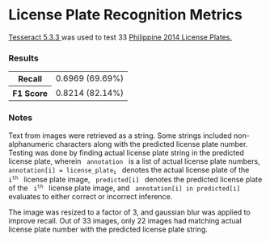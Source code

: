 <h1> License Plate Recognition Metrics </h1>
<p> 
    <a href="https://github.com/UB-Mannheim/tesseract/wiki"> Tesseract 5.3.3 </a>
    was used to test 33 
    <a href="https://universe.roboflow.com/2014-series-license-plate/knn-brxiq"> 
        Philippine 2014 License Plates.
    </a>
</p>
<h3> Results </h3>
<table>
    <tr>
        <th> Recall </th>
        <td> 0.6969 (69.69%) </td>
    </tr>
    <tr>
        <th> F1 Score </th>
        <td> 0.8214 (82.14%) </td>
    </tr>
</table>
<h3> Notes </h3>
<p> 
    Text from images were retrieved as a string. Some strings included non-alphanumeric characters along with the predicted license plate number. Testing was done by finding actual license plate string in the predicted license plate, wherein <code> annotation </code> is a list of actual license plate numbers, <code> annotation[i] = license_plate<sub>i</sub> </code> denotes the actual license plate of the <code> i<sup>th</sup> </code> license plate image, <code> predicted[i] </code> denotes the predicted license plate of the <code> i<sup>th</sup> </code> license plate image, and <code> annotation[i] in predicted[i] </code> evaluates to either correct or incorrect inference.
</p>
<p>
    The image was resized to a factor of 3, and gaussian blur was applied to improve recall. Out of 33 images, only 22 images had matching actual license plate number with the predicted license plate string.
</p>
